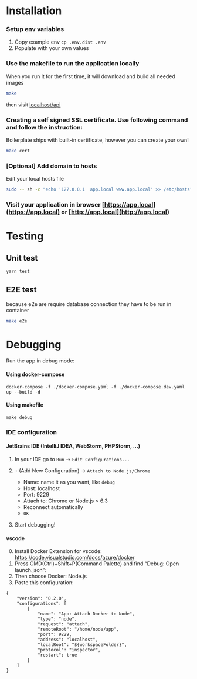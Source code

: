 # Installation

### Setup env variables

1. Copy example env `cp .env.dist .env`
2. Populate with your own values

### Use the makefile to run the application locally

When you run it for the first time, it will download and build all needed images

```bash
make
```

then visit [localhost/api](http://localhost/api)

### Creating a self signed SSL certificate. Use following command and follow the instruction:

Boilerplate ships with built-in certificate, however you can create your own!

```bash
make cert
```

### [Optional] Add domain to hosts

Edit your local hosts file

```bash
sudo -- sh -c "echo '127.0.0.1  app.local www.app.local' >> /etc/hosts"
```

### Visit your application in browser [https://app.local](https://app.local) or [http://app.local](http://app.local)

# Testing

## Unit test

```bash
yarn test
```

## E2E test

because e2e are require database connection they have to be run in container

```bash
make e2e
```

# Debugging

Run the app in debug mode:

#### Using docker-compose

```
docker-compose -f ./docker-compose.yaml -f ./docker-compose.dev.yaml up --build -d
```

#### Using makefile

```
make debug
```

### IDE configuration

#### JetBrains IDE (IntelliJ IDEA, WebStorm, PHPStorm, ...)

1. In your IDE go to `Run` -> `Edit Configurations...`
2. `+` (Add New Configuration) -> `Attach to Node.js/Chrome`

   - Name: name it as you want, like `debug`
   - Host: localhost
   - Port: 9229
   - Attach to: Chrome or Node.js > 6.3
   - Reconnect automatically
   - `OK`

3. Start debugging!

#### vscode

0. Install Docker Extension for vscode: https://code.visualstudio.com/docs/azure/docker
1. Press CMD(Ctrl)+Shift+P(Command Palette) and find “Debug: Open launch.json”:
1. Then choose Docker: Node.js
1. Paste this configuration:

```
{
    "version": "0.2.0",
    "configurations": [
        {
            "name": "App: Attach Docker to Node",
            "type": "node",
            "request": "attach",
            "remoteRoot": "/home/node/app",
            "port": 9229,
            "address": "localhost",
            "localRoot": "${workspaceFolder}",
            "protocol": "inspector",
            "restart": true
        }
    ]
}
```
